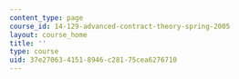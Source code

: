 ```yaml
---
content_type: page
course_id: 14-129-advanced-contract-theory-spring-2005
layout: course_home
title: ''
type: course
uid: 37e27063-4151-8946-c281-75cea6276710
---
```


